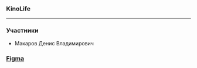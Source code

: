 ### KinoLife
---
### Участники
* Макаров Денис Владимирович
### [Figma](https://www.figma.com/file/hjaBe1fDfxCIt3L5fpgs5c/KinoLife?node-id=0%3A1)
